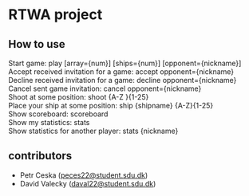 # RTWA project
## How to use
Start game: play [array={num}] [ships={num}] [opponent={nickname}] \
Accept received invitation for a game: accept opponent={nickname} \
Decline received invitation for a game: decline opponent={nickname} \
Cancel sent game invitation: cancel opponent={nickname} \
Shoot at some position: shoot {A-Z }{1-25} \
Place your ship at some position: ship {shipname} {A-Z}{1-25} \
Show scoreboard: scoreboard \
Show my statistics: stats \
Show statistics for another player: stats {nickname} 

## contributors
- Petr Ceska (peces22@student.sdu.dk)
- David Valecky (daval22@student.sdu.dk)
